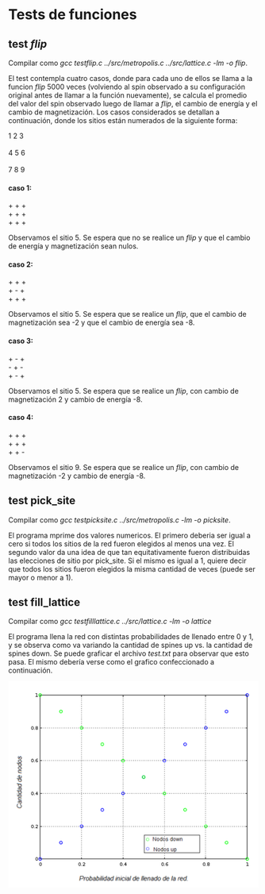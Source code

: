 # Tests de funciones

## test _flip_

Compilar como _gcc testflip.c ../src/metropolis.c ../src/lattice.c -lm -o flip_.

El test contempla cuatro casos, donde para cada uno de ellos se llama a la funcion _flip_ 5000 veces (volviendo al spin observado a su configuración original antes de llamar a la función nuevamente), se calcula el promedio del valor del spin observado luego de llamar a _flip_, el cambio de energía y el cambio de magnetización. Los casos considerados se detallan a continuación, donde los sitios están numerados de la siguiente forma:

1  2  3 <br />  
4  5  6 <br />  
7  8  9 <br />  

#### caso 1:

\+ \+ \+ <br />
\+ \+ \+ <br />
\+ \+ \+ <br />

Observamos el sitio 5. Se espera que no se realice un _flip_ y que el cambio de energía y magnetización sean nulos.

#### caso 2:

\+ \+ \+ <br />
\+ \- \+ <br />
\+ \+ \+ <br />

Observamos el sitio 5. Se espera que se realice un _flip_, que el cambio de magnetización sea -2 y que el cambio de energía sea -8.

#### caso 3:

\+ \- \+ <br />
\- \+ \- <br />
\+ \- \+ <br />

Observamos el sitio 5. Se espera que se realice un _flip_, con cambio de magnetización 2 y cambio de energía -8.

#### caso 4:

\+ \+ \+ <br />
\+ \+ \+ <br />
\+ \+ \- <br />

Observamos el sitio 9. Se espera que se realice un _flip_, con cambio de magnetización -2 y cambio de energía -8.

## test pick_site

Compilar como _gcc testpicksite.c ../src/metropolis.c -lm -o picksite_.

El programa mprime dos valores numericos.
El primero deberia ser igual a cero si todos los sitios de la red fueron elegidos al menos una vez.
El segundo valor da una idea de que tan equitativamente fueron distribuidas las elecciones de sitio por pick_site.
Si el mismo es igual a 1, quiere decir que todos los sitios fueron elegidos la misma cantidad de veces (puede ser mayor o menor a 1).

## test fill_lattice

Compilar como _gcc testfilllattice.c ../src/lattice.c -lm -o lattice_

El programa llena la red con distintas probabilidades de llenado entre 0 y 1, y se observa como va variando la cantidad de spines up vs. la cantidad de spines down. Se puede graficar el archivo _test.txt_ para observar que esto pasa. El mismo debería verse como el grafico confeccionado a continuación.

![Probabilidad de llenado](test.png)
